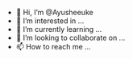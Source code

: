 - 👋 Hi, I’m @Ayusheeuke
- 👀 I’m interested in ...
- 🌱 I’m currently learning ...
- 💞️ I’m looking to collaborate on ...
- 📫 How to reach me ...

<!---
Ayusheeuke/Ayusheeuke is a ✨ special ✨ repository because its `README.md` (this file) appears on your GitHub profile.
You can click the Preview link to take a look at your changes.
--->
